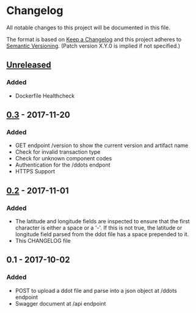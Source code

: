 # Changelog
All notable changes to this project will be documented in this file.

The format is based on [Keep a Changelog](http://keepachangelog.com/en/1.0.0/)
and this project adheres to [Semantic Versioning](http://semver.org/spec/v2.0.0.html). (Patch version X.Y.0 is implied if not specified.)

## [Unreleased]
### Added
- Dockerfile Healthcheck

## [0.3] - 2017-11-20
### Added
- GET endpoint /version to show the current version and artifact name
- Check for invalid transaction type
- Check for unknown component codes
- Authentication for the /ddots endpont
- HTTPS Support

## [0.2] - 2017-11-01
### Added
- The latitude and longitude fields are inspected to ensure that the first character is either a space or a '-'. If this 
is not true, the latitude or longitude field parsed from the ddot file has a space prepended to it.
- This CHANGELOG file

## 0.1 - 2017-10-02
### Added
- POST to upload a ddot file and parse into a json object at /ddots endpoint
- Swagger document at /api endpoint

[Unreleased]: https://github.com/USGS-CIDA/MLR-Ddot-Ingester/compare/MLR-Ddot-Ingester-0.3.0...master
[0.3]: https://github.com/USGS-CIDA/MLR-Ddot-Ingester/compare/MLR-Ddot-Ingester-0.2.0...MLR-Ddot-Ingester-0.3.0
[0.2]: https://github.com/USGS-CIDA/MLR-Ddot-Ingester/compare/MLR-Ddot-Ingester-0.1.0...MLR-Ddot-Ingester-0.2.0
